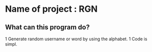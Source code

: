 # Name of project : RGN

## What can this program do?
1 Generate random username or word by using the alphabet.
1 Code is simpl.
